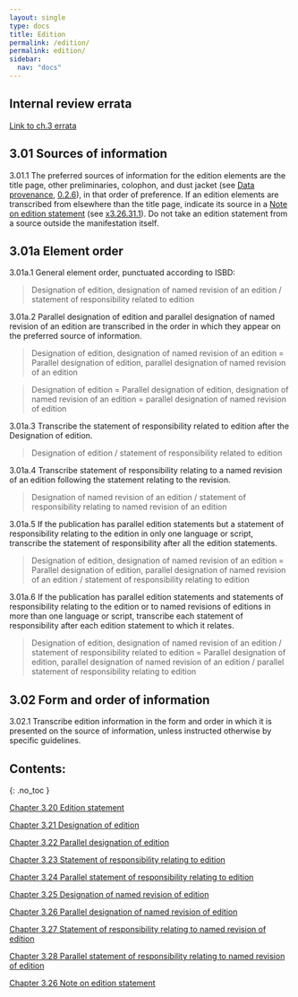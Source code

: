 ```yaml
---
layout: single
type: docs
title: Edition
permalink: /edition/
permalink: edition/
sidebar:
  nav: "docs"
---
```


## Internal review errata

[Link to ch.3 errata](https://docs.google.com/document/d/1DqZ9-Ti8K8sHmcmPWpP4tH-ENfIOKGhHwR9XuZ9HwOk/edit)

## 3.01 Sources of information

<a name="3.01.1">3.01.1</a> The preferred sources of information for the edition elements are the title page, other preliminaries, colophon, and dust jacket (see [Data provenance](/DCRMR/general-rules/Data-provenance/), [0.2.6](https://rbms-bsc.github.io/DCRMR/general-rules/Data-provenance/#026-sources-of-information)), in that order of preference. If an edition elements are transcribed from elsewhere than the title page, indicate its source in a [Note on edition statement](/DCRMR/edition/Note-on-edition-statement/) (see [x3.26.31.1](/DCRMR/edition/Note-on-edition-statement/#x3.26.31.1)). Do not take an edition statement from a source outside the manifestation itself.

## 3.01a Element order

<a name="3.01a.1">3.01a.1</a> General element order, punctuated according to ISBD:

>Designation of edition, designation of named revision of an edition  / statement of responsibility related to edition

<a name="3.01a.2">3.01a.2</a> Parallel designation of edition and parallel designation of named revision of an edition are transcribed in the order in which they appear on the preferred source of information.

> Designation of edition, designation of named revision of an edition = Parallel designation of edition, parallel designation of named revision of an edition

> Designation of edition = Parallel designation of edition, designation of named revision of an edition = parallel designation of named revision of edition

<a name="3.01a.3">3.01a.3</a> Transcribe the statement of responsibility related to edition after the Designation of edition.

> Designation of edition / statement of responsibility related to edition

<a name="3.01a.4">3.01a.4</a> Transcribe statement of responsibility relating to a named revision of an edition following the statement relating to the revision.

> Designation of named revision of an edition / statement of responsibility relating to named revision of an edition

<a name="3.01a.5">3.01a.5</a> If the publication has parallel edition statements but a statement of responsibility relating to the edition in only one language or script, transcribe the statement of responsibility after all the edition statements.

> Designation of edition, designation of named revision of an edition = Parallel designation of edition, parallel designation of named revision of an edition / statement of responsibility relating to edition

<a name="3.01a.6">3.01a.6</a> If the publication has parallel edition statements and statements of responsibility relating to the edition or to named revisions of editions in more than one language or script, transcribe each statement of responsibility after each edition statement to which it relates.

> Designation of edition, designation of named revision of an edition / statement of responsibility related to edition = Parallel designation of edition, parallel designation of named revision of an edition / parallel statement of responsibility relating to edition

## 3.02 Form and order of information

<a name="3.02.1">3.02.1</a> Transcribe edition information in the form and order in which it is presented on the source of information, unless instructed otherwise by specific guidelines.

## Contents:
{: .no_toc }

[Chapter 3.20 Edition statement](/DCRMR/edition/Edition-statement/)

[Chapter 3.21 Designation of edition](/DCRMR/edition/Designation-of-edition/)

[Chapter 3.22 Parallel designation of edition](/DCRMR/edition/Parallel-designation-of-edition/)

[Chapter 3.23 Statement of responsibility relating to edition](/DCRMR/edition/Statement-of-responsibility-relating-to-edition/)

[Chapter 3.24 Parallel statement of responsibility relating to edition](/DCRMR/edition/Parallel-statement-of-responsibility-relating-to-edition/)

[Chapter 3.25 Designation of named revision of edition](/DCRMR/edition/Designation-of-named-revision-of-edition/)

[Chapter 3.26 Parallel designation of named revision of edition](/DCRMR/edition/Parallel-designation-of-named-revision-of-edition/)

[Chapter 3.27 Statement of responsibility relating to named revision of edition](/DCRMR/edition/Statement-of-responsibility-relating-to-named-revision-of-edition/)

[Chapter 3.28 Parallel statement of responsibility relating to named revision of edition](/DCRMR/edition/Parallel-statement-of-responsibility-relating-to-named-revision-of-edition/)

[Chapter 3.26 Note on edition statement](/DCRMR/edition/Note-on-edition-statement/)